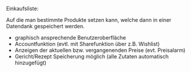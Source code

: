 Einkaufsliste:

Auf die man bestimmte Produkte setzen kann, 
welche dann in einer Datendank gespeichert werden. 

- graphisch ansprechende Benutzeroberfläche
- Accountfunktion (evtl. mit Sharefunktion über z.B. Wishlist)
- Anzeigen der aktuellen bzw. vergangenenden Preise (evt. Preisalarm)
- Gericht/Rezept Speicherung möglich (alle Zutaten automatisch hinzugefügt)




